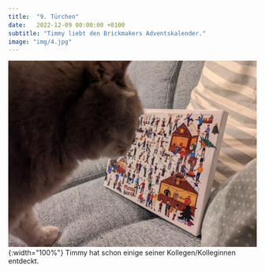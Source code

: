 ```yaml
---
title:  "9. Türchen"
date:   2022-12-09 00:00:00 +0100
subtitle: "Timmy liebt den Brickmakers Adventskalender."
image: "img/4.jpg"
---
```


![Timmy](../img/4.jpg){:width="100%"}
Timmy hat schon einige seiner Kollegen/Kolleginnen entdeckt.